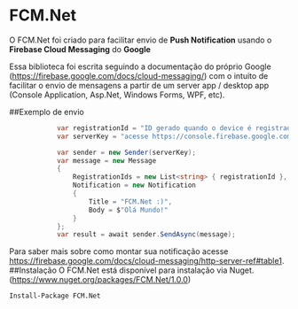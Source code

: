 # FCM.Net
O FCM.Net foi criado para facilitar envio de **Push Notification** usando o **Firebase Cloud Messaging** do **Google**

Essa biblioteca foi escrita seguindo a documentação do próprio Google (https://firebase.google.com/docs/cloud-messaging/) com o intuito de facilitar o envio de mensagens a partir de um server app / desktop app (Console Application, Asp.Net, Windows Forms, WPF, etc).

##Exemplo de envio

```csharp
            var registrationId = "ID gerado quando o device é registrado no FCM";
            var serverKey = "acesse https://console.firebase.google.com/project/MY_PROJECT/settings/cloudmessaging";

            var sender = new Sender(serverKey);
            var message = new Message
            {
                RegistrationIds = new List<string> { registrationId }, //Pode-se passar uma lista de devices...
                Notification = new Notification
                {
                    Title = "FCM.Net :)",
                    Body = $"Olá Mundo!"
                }
            };
            var result = await sender.SendAsync(message);
```
Para saber mais sobre como montar sua notificação acesse https://firebase.google.com/docs/cloud-messaging/http-server-ref#table1.
##Instalação
O FCM.Net está disponível para instalação via Nuget. (https://www.nuget.org/packages/FCM.Net/1.0.0)
```nuget
Install-Package FCM.Net
```
